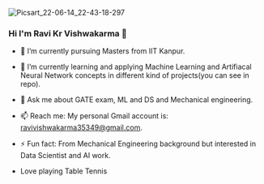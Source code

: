 ![Picsart_22-06-14_22-43-18-297](https://user-images.githubusercontent.com/101560849/182801562-396d6f1d-7dba-45e6-afa2-2eb1e4e16be1.jpg)
### Hi I'm Ravi Kr Vishwakarma 👋


- 🔭 I’m currently pursuing Masters from IIT Kanpur.
- 🌱 I’m currently learning and applying Machine Learning and Artifiacal Neural Network concepts in different kind of projects(you can see in repo). 
- 💬 Ask me about GATE exam, ML and DS and Mechanical engineering.
- 📫 Reach me: My personal Gmail account is: ravivishwakarma35349@gmail.com.
- ⚡ Fun fact: From Mechanical Engineering background but interested in Data Scientist and AI work.

-  Love playing Table Tennis
